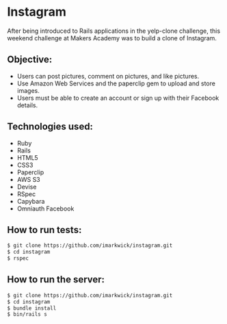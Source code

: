 # Instagram

After being introduced to Rails applications in the yelp-clone challenge, this weekend challenge at Makers Academy was to build a clone of Instagram.

## Objective:

* Users can post pictures, comment on pictures, and like pictures. 
* Use Amazon Web Services and the paperclip gem to upload and store images. 
* Users must be able to create an account or sign up with their Facebook details.

## Technologies used:

* Ruby
* Rails
* HTML5
* CSS3
* Paperclip
* AWS S3
* Devise
* RSpec
* Capybara
* Omniauth Facebook

## How to run tests:

```sh
$ git clone https://github.com/imarkwick/instagram.git
$ cd instagram
$ rspec
```

## How to run the server:

```sh
$ git clone https://github.com/imarkwick/instagram.git
$ cd instagram
$ bundle install
$ bin/rails s
```